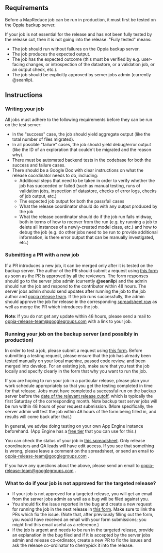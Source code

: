 ## Requirements

Before a MapReduce job can be run in production, it must first be tested on the Oppia backup server.

If your job is not essential for the release and has not been fully tested by the release cut, then it is not going into the release. "Fully tested" means:
- The job should run without failures on the Oppia backup server.
- The job produces the expected output.
- The job has the expected outcome (this must be verified by e.g. user-facing changes, or introspection of the datastore, or a validation job, or an output check, etc.).
- The job should be explicitly approved by server jobs admin (currently @seanlip).

## Instructions

### Writing your job

All jobs must adhere to the following requirements before they can be run on the test server:
- In the "success" case, the job should yield aggregate output (like the total number of files migrated).
- In all possible "failure" cases, the job should yield debug/error output (like the ID of an exploration that couldn't be migrated and the reason why).
- There must be automated backend tests in the codebase for both the success and failure cases.
- There should be a Google Doc with clear instructions on what the release coordinator needs to do, including:
  - Additional steps that need to be taken in order to verify whether the job has succeeded or failed (such as manual testing, runs of validation jobs, inspection of datastore, checks of error logs, checks of job output, etc.)
  - The expected job output for both the pass/fail cases
  - What the release coordinator should do with any output produced by the job
  - What the release coordinator should do if the job run fails midway, both in terms of how to recover from the run (e.g. by running a job to delete all instances of a newly-created model class, etc.) and how to debug the job (e.g. do other jobs need to be run to provide additional information, is there error output that can be manually investigated, etc.)

### Submitting a PR with a new job

If a PR introduces a new job, it can be merged only after it is tested on the backup server. The author of the PR should submit a request using [this form](https://goo.gl/forms/XIj00RJ2h5L55XzU2) as soon as the PR is approved by all the reviewers. The form responses should go to the server jobs admin (currently **@seanlip**) and the admin should run the job and respond to the contributor within 48 hours. The server jobs admin should send updates after running the job to the job author and [oppia release team](oppia-release-team@googlegroups.com). If the job runs successfully, the admin should approve the job for release in the corresponding [spreadsheet row](https://docs.google.com/spreadsheets/d/1Wegd0rZhVOm3Q3VCIw0xMbLC7IWtRyrEahiPn61Fhoo/edit#gid=948463314&range=S:S) as well as merge the PR which introduces the job. 

**Note**: If you do not get any update within 48 hours, please send a mail to oppia-release-team@googlegroups.com with a link to your job.

### Running your job on the backup server (and possibly in production)

In order to test a job, please submit a request using [this form](https://goo.gl/forms/XIj00RJ2h5L55XzU2). Before submitting a testing request, please ensure that the job has already been tested manually on your local machine, passed code review, and been merged into develop.  For an existing job, make sure that you test the job locally and specify clearly in the form that why you want to run the job.

If you are hoping to run your job in a particular release, please plan your work schedule appropriately so that you get the testing completed in time for that release. Jobs must have completed a successful run on the backup server before the [date of the relevant release cutoff](https://github.com/oppia/oppia/wiki/Release-Schedule), which is typically the first Saturday of the corresponding month. Note backup test server jobs will be run within 48 hours of your request submission. (More specifically, the server admin will test the job within 48 hours of the form being filled in, and results will come back after that.)

In general, we advise doing testing on your own App Engine instance beforehand. (App Engine has a [free tier](https://cloud.google.com/free/docs/always-free-usage-limits#gae_name) that you can use for this.)

You can check the status of your job in [this spreadsheet](https://docs.google.com/spreadsheets/d/1Wegd0rZhVOm3Q3VCIw0xMbLC7IWtRyrEahiPn61Fhoo/edit). Only release coordinators and QA leads will have edit access. If you see that something is wrong, please leave a comment on the spreadsheet, or send an email to oppia-release-team@googlegroups.com . 

If you have any questions about the above, please send an email to oppia-release-team@googlegroups.com .

### What to do if your job is not approved for the targeted release?

* If your job is not approved for a targeted release, you will get an email from the server jobs admin as well as a bug will be filed against you. 
* You should fix the issue reported in the bug and create a new request for running the job in the next release in [this form](https://goo.gl/forms/XIj00RJ2h5L55XzU2). Make sure to link the PRs which fix the issue. (Note that, after previously filling out the form, you would have received an email with your form submissions; you might find this email useful as a reference.)
* If the job is urgent and needs to be run in the targeted release, provide an explanation in the bug filed and if it is accepted by the server jobs admin and release co-ordinator, create a new PR to fix the issues and ask the release co-ordinator to cherrypick it into the release.